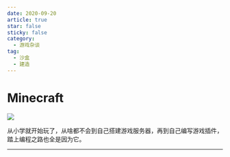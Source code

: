 ```yaml
---
date: 2020-09-20
article: true
star: false
sticky: false
category:
  - 游戏杂谈
tag:
  - 沙盒
  - 建造
---
```

# Minecraft
![](https://public-1308755698.cos.ap-chongqing.myqcloud.com//img/mc.png)

从小学就开始玩了，从啥都不会到自己搭建游戏服务器，再到自己编写游戏插件，踏上编程之路也全是因为它。
<!-- more -->
---
